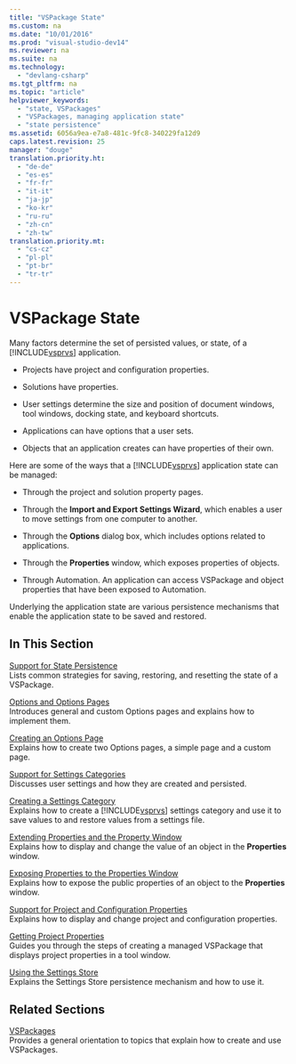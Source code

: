 ```yaml
---
title: "VSPackage State"
ms.custom: na
ms.date: "10/01/2016"
ms.prod: "visual-studio-dev14"
ms.reviewer: na
ms.suite: na
ms.technology: 
  - "devlang-csharp"
ms.tgt_pltfrm: na
ms.topic: "article"
helpviewer_keywords: 
  - "state, VSPackages"
  - "VSPackages, managing application state"
  - "state persistence"
ms.assetid: 6056a9ea-e7a8-481c-9fc8-340229fa12d9
caps.latest.revision: 25
manager: "douge"
translation.priority.ht: 
  - "de-de"
  - "es-es"
  - "fr-fr"
  - "it-it"
  - "ja-jp"
  - "ko-kr"
  - "ru-ru"
  - "zh-cn"
  - "zh-tw"
translation.priority.mt: 
  - "cs-cz"
  - "pl-pl"
  - "pt-br"
  - "tr-tr"
---
```

# VSPackage State
Many factors determine the set of persisted values, or state, of a [!INCLUDE[vsprvs](../dv_TeamTestALM/includes/vsprvs_md.md)] application.  
  
-   Projects have project and configuration properties.  
  
-   Solutions have properties.  
  
-   User settings determine the size and position of document windows, tool windows, docking state, and keyboard shortcuts.  
  
-   Applications can have options that a user sets.  
  
-   Objects that an application creates can have properties of their own.  
  
 Here are some of the ways that a [!INCLUDE[vsprvs](../dv_TeamTestALM/includes/vsprvs_md.md)] application state can be managed:  
  
-   Through the project and solution property pages.  
  
-   Through the **Import and Export Settings Wizard**, which enables a user to move settings from one computer to another.  
  
-   Through the **Options** dialog box, which includes options related to applications.  
  
-   Through the **Properties** window, which exposes properties of objects.  
  
-   Through Automation. An application can access VSPackage and object properties that have been exposed to Automation.  
  
 Underlying the application state are various persistence mechanisms that enable the application state to be saved and restored.  
  
## In This Section  
 [Support for State Persistence](../VS_not_in_toc/support-for-state-persistence.md)  
 Lists common strategies for saving, restoring, and resetting the state of a VSPackage.  
  
 [Options and Options Pages](../Topic/Options%20and%20Options%20Pages.md)  
 Introduces general and custom Options pages and explains how to implement them.  
  
 [Creating an Options Page](../Topic/Creating%20an%20Options%20Page.md)  
 Explains how to create two Options pages, a simple page and a custom page.  
  
 [Support for Settings Categories](../VS_not_in_toc/support-for-settings-categories.md)  
 Discusses user settings and how they are created and persisted.  
  
 [Creating a Settings Category](../Topic/Creating%20a%20Settings%20Category.md)  
 Explains how to create a [!INCLUDE[vsprvs](../dv_TeamTestALM/includes/vsprvs_md.md)] settings category and use it to save values to and restore values from a settings file.  
  
 [Extending Properties and the Property Window](../Topic/Extending%20Properties%20and%20the%20Property%20Window.md)  
 Explains how to display and change the value of an object in the **Properties** window.  
  
 [Exposing Properties to the Properties Window](../Topic/Exposing%20Properties%20to%20the%20Properties%20Window.md)  
 Explains how to expose the public properties of an object to the **Properties** window.  
  
 [Support for Project and Configuration Properties](../Topic/Support%20for%20Project%20and%20Configuration%20Properties.md)  
 Explains how to display and change project and configuration properties.  
  
 [Getting Project Properties](../Topic/Getting%20Project%20Properties.md)  
 Guides you through the steps of creating a managed VSPackage that displays project properties in a tool window.  
  
 [Using the Settings Store](../Topic/Using%20the%20Settings%20Store.md)  
 Explains the Settings Store persistence mechanism and how to use it.  
  
## Related Sections  
 [VSPackages](../Topic/VSPackages.md)  
 Provides a general orientation to topics that explain how to create and use VSPackages.